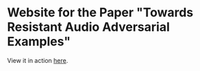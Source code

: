 # Website for the Paper "Towards Resistant Audio Adversarial Examples"

View it in action [here](https://tom-doerr.github.io/website_towards_resistant_audio_adversarial_examples/).



